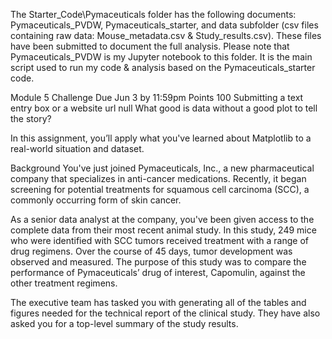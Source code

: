 The Starter_Code\Pymaceuticals folder has the following documents: Pymaceuticals_PVDW, Pymaceuticals_starter, and data subfolder (csv files containing raw data: Mouse_metadata.csv & Study_results.csv). These files have been submitted to document the full analysis. Please note that Pymaceuticals_PVDW is my Jupyter notebook to this folder. It is the main script used to run my code & analysis based on the Pymaceuticals_starter code.

Module 5 Challenge
Due Jun 3 by 11:59pm Points 100 Submitting a text entry box or a website url
null
What good is data without a good plot to tell the story?

In this assignment, you’ll apply what you've learned about Matplotlib to a real-world situation and dataset.

Background
You've just joined Pymaceuticals, Inc., a new pharmaceutical company that specializes in anti-cancer medications. Recently, it began screening for potential treatments for squamous cell carcinoma (SCC), a commonly occurring form of skin cancer.

As a senior data analyst at the company, you've been given access to the complete data from their most recent animal study. In this study, 249 mice who were identified with SCC tumors received treatment with a range of drug regimens. Over the course of 45 days, tumor development was observed and measured. The purpose of this study was to compare the performance of Pymaceuticals’ drug of interest, Capomulin, against the other treatment regimens.

The executive team has tasked you with generating all of the tables and figures needed for the technical report of the clinical study. They have also asked you for a top-level summary of the study results.

